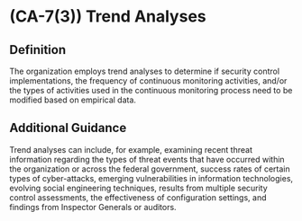 
# (CA-7(3)) Trend Analyses

## Definition

The organization employs trend analyses to determine if security control implementations, the frequency of continuous monitoring activities, and/or the types of activities used in the continuous monitoring process need to be modified based on empirical data.

## Additional Guidance

Trend analyses can include, for example, examining recent threat information regarding the types of threat events that have occurred within the organization or across the federal government, success rates of certain types of cyber-attacks, emerging vulnerabilities in information technologies, evolving social engineering techniques, results from multiple security control assessments, the effectiveness of configuration settings, and findings from Inspector Generals or auditors.
